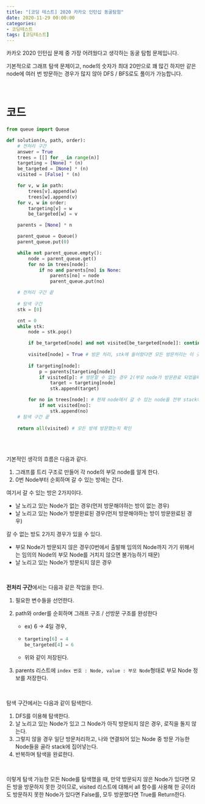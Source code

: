 ```yaml
---
title: "[코딩 테스트] 2020 카카오 인턴십 동굴탐험"
date: 2020-11-29 00:00:00
categories:
- 코딩테스트
tags: [코딩테스트]
---
```


카카오 2020 인턴십 문제 중 가장 어려웠다고 생각하는 동굴 탐험 문제입니다.

기본적으로 그래프 탐색 문제이고, node의 숫자가 최대 20만으로 꽤 많긴 하지만 같은 node에 여러 번 방문하는 경우가 많지 않아 DFS / BFS로도 풀이가 가능합니다.  

<br/>

# 코드

```python
from queue import Queue

def solution(n, path, order):
    # 전처리 구간
    answer = True
    trees = [[] for _ in range(n)]
    targeting = [None] * (n)
    be_targeted = [None] * (n)
    visited = [False] * (n)

    for v, w in path:
        trees[v].append(w)
        trees[w].append(v)
    for v, w in order:
        targeting[v] = w
        be_targeted[w] = v

    parents = [None] * n

    parent_queue = Queue()
    parent_queue.put(0)

    while not parent_queue.empty():
        node = parent_queue.get()
        for no in trees[node]:
            if no and parents[no] is None:
                parents[no] = node
                parent_queue.put(no)

	# 전처리 구간 끝
    
    # 탐색 구간
    stk = [0]

    cnt = 0
    while stk:
        node = stk.pop()

        if be_targeted[node] and not visited[be_targeted[node]]: continue # 방문할 수 없는 경우
            
        visited[node] = True # 방문 처리, stk에 들어왔다면 모든 방문처리는 이 곳에서 이루어진다.
        
        if targeting[node]:
            p = parents[targeting[node]]
            if visited[p]: # 방문할 수 없는 경우 2(부모 node가 방문완료 되었을때만 stack에 추가)
                target = targeting[node]
                stk.append(target)

        for no in trees[node]: # 현재 node에서 갈 수 있는 node들 전부 stack에 추가
            if not visited[no]:
                stk.append(no)
	# 탐색 구간 끝
    
    return all(visited) # 모든 방에 방문했는지 확인
```

<br/>

<br/>

기본적인 생각의 흐름은 다음과 같다.

1. 그래프를 트리 구조로 만들어 각 node의 부모 node를 알게 한다.
2. 0번 Node부터 순회하며 갈 수 있는 방에는 간다. 

여기서 갈 수 있는 방은 2가지이다.

- 날 노리고 있는 Node가 없는 경우(먼저 방문해야하는 방이 없는 경우)
- 날 노리고 있는 Node가 방문완료된 경우(먼저 방문해야하는 방이 방문완료된 경우)

갈 수 없는 방도 2가지 경우가 있을 수 있다.

- 부모 Node가 방문되지 않은 경우(0번에서 출발해 임의의 Node까지 가기 위해서는 임의의 Node의 부모 Node를 거치지 않으면 불가능하기 때문)
- 날 노리고 있는 Node가 방문되지 않은 경우

<br/>

**전처리 구간**에서는 다음과 같은 작업을 한다.

1. 필요한 변수들을 선언한다.

2. path와 order를 순회하며 그래프 구조 / 선방문 구조를 완성한다

   - ex) 6 -> 4일 경우,

   - ```python
     targeting[6] = 4
     be_targeted[4] = 6
     ```

   - 위와 같이 저장된다.

3. parents 리스트에 `index 번호 : Node, value : 부모 Node`형태로 부모 Node 정보를 저장한다.

<br/>

탐색 구간에서는 다음과 같이 탐색한다.

1. DFS를 이용해 탐색한다.
2. 날 노리고 있는 Node가 있고 그 Node가 아직 방문되지 않은 경우, 로직을 돌지 않는다.
3. 그렇지 않을 경우 일단 방문처리하고, 나와 연결되어 있는 Node 중 방문 가능한 Node들을 골라 stack에 집어넣는다.
4. 반복하며 탐색을 완료한다.

<br/>

이렇게 탐색 가능한 모든 Node를 탐색했을 때, 만약 방문되지 않은 Node가 있다면 모든 방을 방문하지 못한 것이므로, visited 리스트에 대해서 all 함수를 사용해 한 곳이라도 방문하지 못한 Node가 있다면 False를, 모두 방문했다면 True를 Return한다.